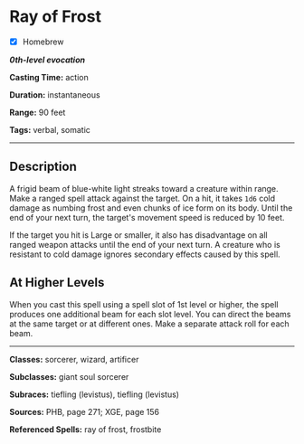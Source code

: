 # Ray of Frost

- [x] Homebrew

***0th-level evocation***

**Casting Time:** action

**Duration:** instantaneous

**Range:** 90 feet

**Tags:** verbal, somatic

---

## Description
A frigid beam of blue-white light streaks toward a creature within range. Make a ranged spell attack against the target. On a hit, it takes `1d6` cold damage as numbing frost and even chunks of ice form on its body. Until the end of your next turn, the target's movement speed is reduced by 10 feet.

If the target you hit is Large or smaller, it also has disadvantage on all ranged weapon attacks until the end of your next turn. A creature who is resistant to cold damage ignores secondary effects caused by this spell.

## At Higher Levels
When you cast this spell using a spell slot of 1st level or higher, the spell produces one additional beam for each slot level. You can direct the beams at the same target or at different ones. Make a separate attack roll for each beam.

---

**Classes:** sorcerer, wizard, artificer

**Subclasses:** giant soul sorcerer

**Subraces:** tiefling (levistus), tiefling (levistus)

**Sources:** PHB, page 271; XGE, page 156

**Referenced Spells:** ray of frost, frostbite
